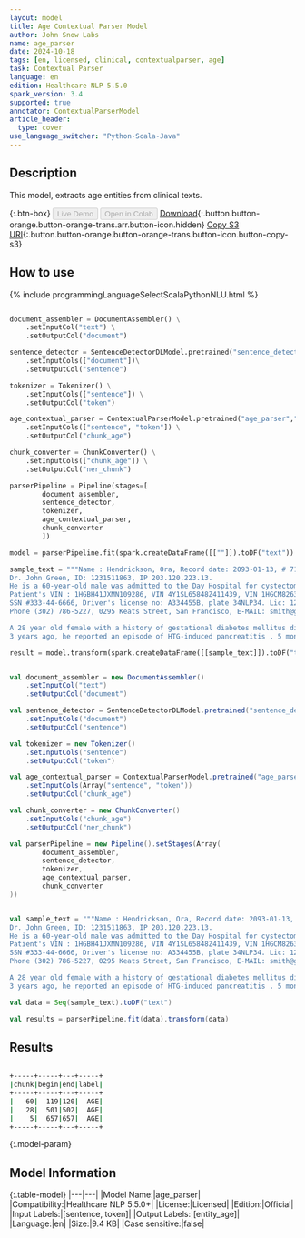 ```yaml
---
layout: model
title: Age Contextual Parser Model
author: John Snow Labs
name: age_parser
date: 2024-10-18
tags: [en, licensed, clinical, contextualparser, age]
task: Contextual Parser
language: en
edition: Healthcare NLP 5.5.0
spark_version: 3.4
supported: true
annotator: ContextualParserModel
article_header:
  type: cover
use_language_switcher: "Python-Scala-Java"
---
```


## Description

This model, extracts age entities from clinical texts.

{:.btn-box}
<button class="button button-orange" disabled>Live Demo</button>
<button class="button button-orange" disabled>Open in Colab</button>
[Download](https://s3.amazonaws.com/auxdata.johnsnowlabs.com/clinical/models/age_parser_en_5.5.0_3.4_1729219700932.zip){:.button.button-orange.button-orange-trans.arr.button-icon.hidden}
[Copy S3 URI](s3://auxdata.johnsnowlabs.com/clinical/models/age_parser_en_5.5.0_3.4_1729219700932.zip){:.button.button-orange.button-orange-trans.button-icon.button-copy-s3}

## How to use



<div class="tabs-box" markdown="1">
{% include programmingLanguageSelectScalaPythonNLU.html %}
  
```python

document_assembler = DocumentAssembler() \
    .setInputCol("text") \
    .setOutputCol("document")

sentence_detector = SentenceDetectorDLModel.pretrained("sentence_detector_dl_healthcare","en","clinical/models")\
    .setInputCols(["document"])\
    .setOutputCol("sentence")

tokenizer = Tokenizer() \
    .setInputCols(["sentence"]) \
    .setOutputCol("token")

age_contextual_parser = ContextualParserModel.pretrained("age_parser","en","clinical/models") \
    .setInputCols(["sentence", "token"]) \
    .setOutputCol("chunk_age")

chunk_converter = ChunkConverter() \
    .setInputCols(["chunk_age"]) \
    .setOutputCol("ner_chunk")

parserPipeline = Pipeline(stages=[
        document_assembler,
        sentence_detector,
        tokenizer,
        age_contextual_parser,
        chunk_converter
        ])

model = parserPipeline.fit(spark.createDataFrame([[""]]).toDF("text"))

sample_text = """Name : Hendrickson, Ora, Record date: 2093-01-13, # 719435.
Dr. John Green, ID: 1231511863, IP 203.120.223.13.
He is a 60-year-old male was admitted to the Day Hospital for cystectomy on 01/13/93.
Patient's VIN : 1HGBH41JXMN109286, VIN 4Y1SL65848Z411439, VIN 1HGCM82633A123456 - VIN JH4KA7560MC012345 - VIN 5YJSA1E14HF123456
SSN #333-44-6666, Driver's license no: A334455B, plate 34NLP34. Lic: 12345As. Cert: 12345As
Phone (302) 786-5227, 0295 Keats Street, San Francisco, E-MAIL: smith@gmail.com.

A 28 year old female with a history of gestational diabetes mellitus diagnosed 8 years ago.
3 years ago, he reported an episode of HTG-induced pancreatitis . 5 months old boy with repeated concussions."""

result = model.transform(spark.createDataFrame([[sample_text]]).toDF("text"))

```
```scala

val document_assembler = new DocumentAssembler()
    .setInputCol("text")
    .setOutputCol("document")

val sentence_detector = SentenceDetectorDLModel.pretrained("sentence_detector_dl_healthcare","en","clinical/models")
    .setInputCols("document")
    .setOutputCol("sentence")

val tokenizer = new Tokenizer()
    .setInputCols("sentence")
    .setOutputCol("token")

val age_contextual_parser = ContextualParserModel.pretrained("age_parser","en","clinical/models")
    .setInputCols(Array("sentence", "token"))
    .setOutputCol("chunk_age")

val chunk_converter = new ChunkConverter()
    .setInputCols("chunk_age")
    .setOutputCol("ner_chunk")

val parserPipeline = new Pipeline().setStages(Array(
        document_assembler,
        sentence_detector,
        tokenizer,
        age_contextual_parser,
        chunk_converter
))


val sample_text = """Name : Hendrickson, Ora, Record date: 2093-01-13, # 719435.
Dr. John Green, ID: 1231511863, IP 203.120.223.13.
He is a 60-year-old male was admitted to the Day Hospital for cystectomy on 01/13/93.
Patient's VIN : 1HGBH41JXMN109286, VIN 4Y1SL65848Z411439, VIN 1HGCM82633A123456 - VIN JH4KA7560MC012345 - VIN 5YJSA1E14HF123456
SSN #333-44-6666, Driver's license no: A334455B, plate 34NLP34. Lic: 12345As. Cert: 12345As
Phone (302) 786-5227, 0295 Keats Street, San Francisco, E-MAIL: smith@gmail.com.

A 28 year old female with a history of gestational diabetes mellitus diagnosed 8 years ago.
3 years ago, he reported an episode of HTG-induced pancreatitis . 5 months old boy with repeated concussions."""

val data = Seq(sample_text).toDF("text")

val results = parserPipeline.fit(data).transform(data)

```
</div>

## Results

```bash

+-----+-----+---+-----+
|chunk|begin|end|label|
+-----+-----+---+-----+
|   60|  119|120|  AGE|
|   28|  501|502|  AGE|
|    5|  657|657|  AGE|
+-----+-----+---+-----+

```

{:.model-param}
## Model Information

{:.table-model}
|---|---|
|Model Name:|age_parser|
|Compatibility:|Healthcare NLP 5.5.0+|
|License:|Licensed|
|Edition:|Official|
|Input Labels:|[sentence, token]|
|Output Labels:|[entity_age]|
|Language:|en|
|Size:|9.4 KB|
|Case sensitive:|false|
